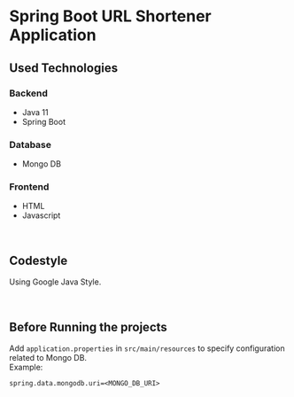 # Spring Boot URL Shortener Application
## Used Technologies
### Backend
* Java 11
* Spring Boot

### Database
* Mongo DB

### Frontend
* HTML
* Javascript

<br>

## Codestyle
Using Google Java Style.

<br>

## Before Running the projects
Add `application.properties` in `src/main/resources` to specify configuration related to Mongo DB.<br>
Example:
```
spring.data.mongodb.uri=<MONGO_DB_URI>
```


